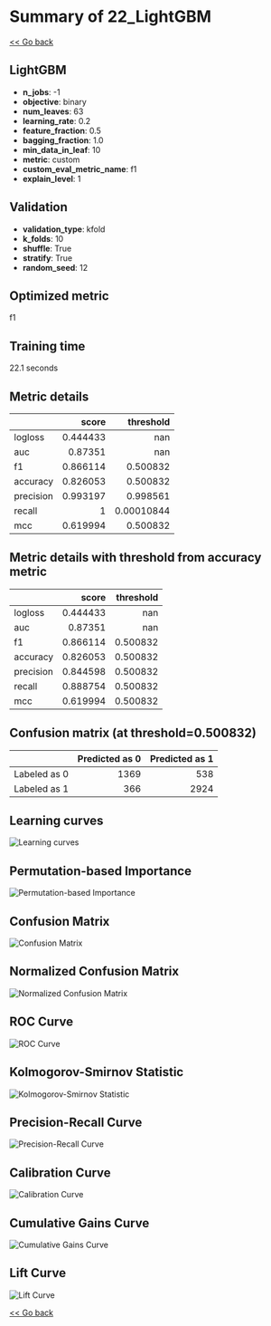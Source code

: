 # Summary of 22_LightGBM

[<< Go back](../README.md)


## LightGBM
- **n_jobs**: -1
- **objective**: binary
- **num_leaves**: 63
- **learning_rate**: 0.2
- **feature_fraction**: 0.5
- **bagging_fraction**: 1.0
- **min_data_in_leaf**: 10
- **metric**: custom
- **custom_eval_metric_name**: f1
- **explain_level**: 1

## Validation
 - **validation_type**: kfold
 - **k_folds**: 10
 - **shuffle**: True
 - **stratify**: True
 - **random_seed**: 12

## Optimized metric
f1

## Training time

22.1 seconds

## Metric details
|           |    score |    threshold |
|:----------|---------:|-------------:|
| logloss   | 0.444433 | nan          |
| auc       | 0.87351  | nan          |
| f1        | 0.866114 |   0.500832   |
| accuracy  | 0.826053 |   0.500832   |
| precision | 0.993197 |   0.998561   |
| recall    | 1        |   0.00010844 |
| mcc       | 0.619994 |   0.500832   |


## Metric details with threshold from accuracy metric
|           |    score |   threshold |
|:----------|---------:|------------:|
| logloss   | 0.444433 |  nan        |
| auc       | 0.87351  |  nan        |
| f1        | 0.866114 |    0.500832 |
| accuracy  | 0.826053 |    0.500832 |
| precision | 0.844598 |    0.500832 |
| recall    | 0.888754 |    0.500832 |
| mcc       | 0.619994 |    0.500832 |


## Confusion matrix (at threshold=0.500832)
|              |   Predicted as 0 |   Predicted as 1 |
|:-------------|-----------------:|-----------------:|
| Labeled as 0 |             1369 |              538 |
| Labeled as 1 |              366 |             2924 |

## Learning curves
![Learning curves](learning_curves.png)

## Permutation-based Importance
![Permutation-based Importance](permutation_importance.png)
## Confusion Matrix

![Confusion Matrix](confusion_matrix.png)


## Normalized Confusion Matrix

![Normalized Confusion Matrix](confusion_matrix_normalized.png)


## ROC Curve

![ROC Curve](roc_curve.png)


## Kolmogorov-Smirnov Statistic

![Kolmogorov-Smirnov Statistic](ks_statistic.png)


## Precision-Recall Curve

![Precision-Recall Curve](precision_recall_curve.png)


## Calibration Curve

![Calibration Curve](calibration_curve_curve.png)


## Cumulative Gains Curve

![Cumulative Gains Curve](cumulative_gains_curve.png)


## Lift Curve

![Lift Curve](lift_curve.png)



[<< Go back](../README.md)
